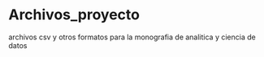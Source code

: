 # Archivos_proyecto
archivos csv y otros formatos para la monografia de analitica y ciencia de datos
